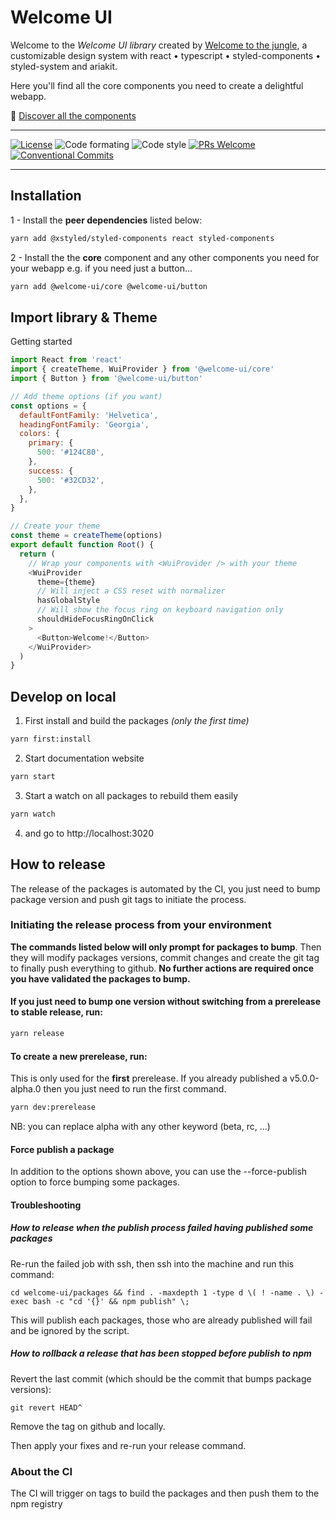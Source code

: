 # Welcome UI

Welcome to the _Welcome UI library_ created by [Welcome to the jungle](https://www.welcometothejungle.com), a customizable design system with react • typescript • styled-components • styled-system and ariakit.

Here you'll find all the core components you need to create a delightful webapp.

🌴 [Discover all the components](https://welcome-ui.com)

---

[![License](https://img.shields.io/npm/l/welcome-ui.svg)](https://github.com/WTTJ/welcome-ui/tree/main/LICENSE) ![Code formating](https://img.shields.io/badge/code%20formating-prettier-blue.svg) ![Code style](https://img.shields.io/badge/code%20style-styled--components-ff69b4.svg) [![PRs Welcome](https://img.shields.io/badge/PRs-welcome-mediumspringgreen.svg)](https://github.com/WTTJ/welcome-ui/tree/main/CONTRIBUTING.mdx) [![Conventional Commits](https://img.shields.io/badge/Conventional%20Commits-1.0.0-yellow.svg)](https://conventionalcommits.org)

---

## Installation

1 - Install the **peer dependencies** listed below:

```bash
yarn add @xstyled/styled-components react styled-components
```

2 - Install the the **core** component and any other components you need for your webapp e.g. if you need just a button…

```bash
yarn add @welcome-ui/core @welcome-ui/button
```

## Import library & Theme

Getting started

```js
import React from 'react'
import { createTheme, WuiProvider } from '@welcome-ui/core'
import { Button } from '@welcome-ui/button'

// Add theme options (if you want)
const options = {
  defaultFontFamily: 'Helvetica',
  headingFontFamily: 'Georgia',
  colors: {
    primary: {
      500: '#124C80',
    },
    success: {
      500: '#32CD32',
    },
  },
}

// Create your theme
const theme = createTheme(options)
export default function Root() {
  return (
    // Wrap your components with <WuiProvider /> with your theme
    <WuiProvider
      theme={theme}
      // Will inject a CSS reset with normalizer
      hasGlobalStyle
      // Will show the focus ring on keyboard navigation only
      shouldHideFocusRingOnClick
    >
      <Button>Welcome!</Button>
    </WuiProvider>
  )
}
```

## Develop on local

1. First install and build the packages _(only the first time)_

```bash
yarn first:install
```

2. Start documentation website

```bash
yarn start
```

3. Start a watch on all packages to rebuild them easily

```bash
yarn watch
```

4. and go to http://localhost:3020

## How to release

The release of the packages is automated by the CI, you just need to bump package version and push git tags to initiate the process.

### Initiating the release process from your environment

**The commands listed below will only prompt for packages to bump**. Then they will modify packages versions, commit changes and create the git tag to finally push everything to github. **No further actions are required once you have validated the packages to bump.**

#### If you just need to bump one version without switching from a prerelease to stable release, run:

```bash
yarn release
```

#### To create a new prerelease, run:

This is only used for the **first** prerelease. If you already published a v5.0.0-alpha.0 then you just need to run the first command.

```bash
yarn dev:prerelease
```

NB: you can replace alpha with any other keyword (beta, rc, ...)

#### Force publish a package

In addition to the options shown above, you can use the --force-publish option to force bumping some packages.

#### Troubleshooting

##### How to release when the publish process failed having published some packages

Re-run the failed job with ssh, then ssh into the machine and run this command:

`cd welcome-ui/packages && find . -maxdepth 1 -type d \( ! -name . \) -exec bash -c "cd '{}' && npm publish" \;`

This will publish each packages, those who are already published will fail and be ignored by the script.

##### How to rollback a release that has been stopped before publish to npm

Revert the last commit (which should be the commit that bumps package versions):

`git revert HEAD^`

Remove the tag on github and locally.

Then apply your fixes and re-run your release command.

### About the CI

The CI will trigger on tags to build the packages and then push them to the npm registry
